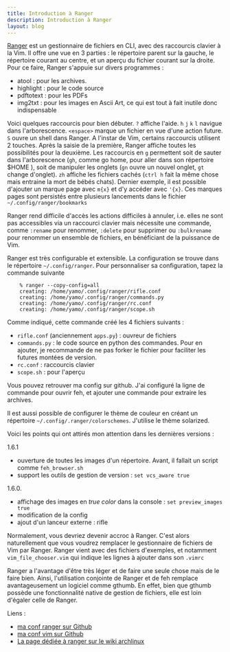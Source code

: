```yaml
---
title: Introduction à Ranger
description: Introduction à Ranger
layout: blog
---
```

[Ranger](http://ranger.nongnu.org/) est un gestionnaire de fichiers en CLI, avec des raccourcis
clavier à la Vim. Il offre une vue en 3 parties : le répertoire parent sur la gauche, le répertoire
courant au centre, et un aperçu du fichier courant sur la droite. Pour ce faire, Ranger s'appuie sur
divers programmes :

-   atool : pour les archives.
-   highlight : pour le code source
-   pdftotext : pour les PDFs
-   img2txt : pour les images en Ascii Art, ce qui est tout à fait inutile donc indispensable

Voici quelques raccourcis pour bien débuter. `?` affiche l'aide. `h` `j` `k` `l` navigue dans
l'arborescence. `<espace>` marque un fichier en vue d'une action future. `S` ouvre un shell dans
Ranger. A l'instar de Vim, certains raccourcis utilisent 2 touches. Après la saisie de la première,
Ranger affiche toutes les possibilités pour la deuxième. Les raccourcis en `g` permettent soit de
sauter dans l'arborescence (`gh`, comme go home, pour aller dans son répertoire $HOME ), soit de
manipuler les onglets (`gn` ouvre un nouvel onglet, `gt` change d'onglet). `zh` affiche les fichiers
cachés (`ctrl h` fait la même chose mais entraine la mort de bébés chats). Dernier exemple, il est
possible d'ajouter un marque page avec `m{x}` et d'y accéder avec `'{x}`. Ces marques pages sont
persistés entre plusieurs lancements dans le fichier `~/.config/ranger/bookmarks`

Ranger rend difficile d'accès les actions difficiles à annuler, i.e. elles ne sont pas accessibles
via un raccourci clavier mais nécessite une commande, comme `:rename` pour renommer, `:delete` pour
supprimer ou `:bulkrename` pour renommer un ensemble de fichiers, en bénéficiant de la puissance de
Vim.

Ranger est très configurable et extensible. La configuration se trouve dans le répertoire
`~/.config/ranger`. Pour personnaliser sa configuration, tapez la commande suivante

```
    % ranger --copy-config=all
    creating: /home/yamo/.config/ranger/rifle.conf
    creating: /home/yamo/.config/ranger/commands.py
    creating: /home/yamo/.config/ranger/rc.conf
    creating: /home/yamo/.config/ranger/scope.sh
```

Comme indiqué, cette commande créé les 4 fichiers suivants :

-   `rifle.conf` (anciennement `apps.py`) : ouvreur de fichiers
-   `commands.py` : le code source en python des commandes. Pour en ajouter, je recommande de ne pas
    forker le fichier pour faciliter les futures montées de version.
-   `rc.conf` : raccourcis clavier
-   `scope.sh` : pour l'aperçu

Vous pouvez retrouver ma config sur github. J'ai configuré la ligne de commande pour ouvrir feh, et
ajouter une commande pour extraire les archives.

Il est aussi possible de configurer le thème de couleur en créant un répertoire
`~/.config/.ranger/colorschemes`. J'utilise le thème solarized.

Voici les points qui ont attirés mon attention dans les dernières versions :

1.6.1

-   ouverture de toutes les images d'un répertoire. Avant, il fallait un script comme
    `feh_browser.sh`
-   support les outils de gestion de version : `set vcs_aware true`

1.6.0.

-   affichage des images en *true color* dans la console : `set preview_images true`
-   modification de la config
-   ajout d'un lanceur externe : rifle

Normalement, vous devriez devenir accroc à Ranger. C'est alors naturellement que vous voudrez
remplacer le gestionnaire de fichiers de Vim par Ranger. Ranger vient avec des fichiers d'exemples,
et notamment `vim_file_chooser.vim` qui indique les lignes à ajouter dans son `.vimrc`

Ranger a l'avantage d'être très léger et de faire une seule chose mais de le faire bien. Ainsi,
l'utilisation conjointe de Ranger et de feh remplace avantageusement un logiciel comme gthumb. En
effet, bien que gthumb possède une fonctionnalité native de gestion de fichiers, elle est loin
d'égaler celle de Ranger.

Liens :

-   [ma conf ranger sur Github](https://github.com/YannMoisan/dotfiles/tree/master/ranger)
-   [ma conf vim sur Github](https://github.com/YannMoisan/dotfiles/blob/master/.vimrc)
-   [La page dédiée à ranger sur le wiki archlinux](https://wiki.archlinux.org/index.php/ranger)

